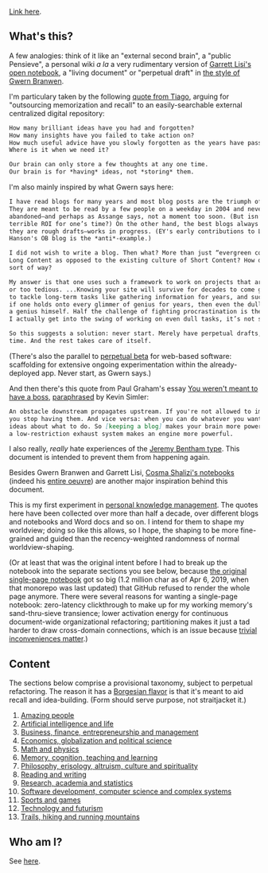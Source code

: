 [Link here](https://monastri.github.io/).

## What's this?

A few analogies: think of it like an "external second brain", a "public Pensieve", a personal wiki *a la* a very rudimentary version of [Garrett Lisi's open notebook](http://deferentialgeometry.org/), a "living document" or "perpetual draft" in [the style of Gwern Branwen](https://www.gwern.net/About#long-content). 

I'm particulary taken by the following [quote from Tiago](https://praxis.fortelabs.co/basboverview/), arguing for "outsourcing memorization and recall" to an easily-searchable external centralized digital repository:

```markdown
How many brilliant ideas have you had and forgotten? 
How many insights have you failed to take action on? 
How much useful advice have you slowly forgotten as the years have passed?
Where is it when we need it? 

Our brain can only store a few thoughts at any one time. 
Our brain is for *having* ideas, not *storing* them.
```

I'm also mainly inspired by what Gwern says here:

```markdown
I have read blogs for many years and most blog posts are the triumph of the hare over the tortoise.
They are meant to be read by a few people on a weekday in 2004 and never again, and are quickly
abandoned—and perhaps as Assange says, not a moment too soon. (But isn’t that sad? Isn’t it a 
terrible ROI for one’s time?) On the other hand, the best blogs always seem to be building something:
they are rough drafts—works in progress. (EY's early contributions to LW is an example; Robin 
Hanson's OB blog is the *anti*-example.) 

I did not wish to write a blog. Then what? More than just “evergreen content”, what would constitute 
Long Content as opposed to the existing culture of Short Content? How does one live in a Long Now 
sort of way?

My answer is that one uses such a framework to work on projects that are too big to work on normally
or too tedious. ...Knowing your site will survive for decades to come gives you the mental wherewithal
to tackle long-term tasks like gathering information for years, and such persistence can be useful --
if one holds onto every glimmer of genius for years, then even the dullest person may look a bit like
a genius himself. Half the challenge of fighting procrastination is the pain of starting—I find when 
I actually get into the swing of working on even dull tasks, it’s not so bad. 

So this suggests a solution: never start. Merely have perpetual drafts, which one tweaks from time to
time. And the rest takes care of itself.
```

(There's also the parallel to [perpetual beta](https://breakingsmart.com/en/season-1/running-code-and-perpetual-beta/) for web-based software: scaffolding for extensive ongoing experimentation within the already-deployed app. Never start, as Gwern says.)

And then there's this quote from Paul Graham's essay [You weren't meant to have a boss](http://www.paulgraham.com/boss.html), [paraphrased](https://meltingasphalt.com/about/) by Kevin Simler:

```markdown
An obstacle downstream propagates upstream. If you're not allowed to implement new ideas, 
you stop having them. And vice versa: when you can do whatever you want, you have more 
ideas about what to do. So [keeping a blog] makes your brain more powerful in the same way
a low-restriction exhaust system makes an engine more powerful.
```

I also really, *really* hate experiences of the [Jeremy Bentham type](https://github.com/monastri/monastri.github.io/blob/master/notes-amazing-people.md#Jeremy-bentham). This document is intended to prevent them from happening again.

Besides Gwern Branwen and Garrett Lisi, [Cosma Shalizi's notebooks](http://bactra.org/notebooks/) (indeed his [entire oeuvre](http://bactra.org/)) are another major inspiration behind this document. 

This is my first experiment in [personal knowledge management](https://github.com/monastri/monastri.github.io/blob/master/notes-memory-cognition-teaching-learning.md#Personal-knowledge-management). The quotes here have been collected over more than half a decade, over different blogs and notebooks and Word docs and so on. I intend for them to shape my worldview; doing so like this allows, so I hope, the shaping to be more fine-grained and guided than the recency-weighted randomness of normal worldview-shaping. 

(Or at least that was the original intent before I had to break up the notebook into the separate sections you see below, because [the original single-page notebook](https://github.com/monastri/monastri.github.io/blob/master/quotes.md) got so big (1.2 million char as of Apr 6, 2019, when that monorepo was last updated) that GitHub refused to render the whole page anymore. There were several reasons for wanting a single-page notebook: zero-latency clickthrough to make up for my working memory's sand-thru-sieve transience; lower activation energy for continuous document-wide organizational refactoring; partitioning makes it just a tad harder to draw cross-domain connections, which is an issue because [trivial inconveniences matter](https://www.lesswrong.com/posts/reitXJgJXFzKpdKyd/beware-trivial-inconveniences).)

## Content

The sections below comprise a provisional taxonomy, subject to perpetual refactoring. The reason it has a [Borgesian flavor](https://github.com/monastri/monastri.github.io/blob/master/poetry.md#the-celestial-emporium-of-benevolent-knowledge) is that it's meant to aid recall and idea-building. (Form should serve purpose, not straitjacket it.) 

1. [Amazing people](https://github.com/monastri/monastri.github.io/edit/master/notes-amazing-people.md)
2. [Artificial intelligence and life](https://github.com/monastri/monastri.github.io/blob/master/notes-artificial-intelligence-life.md)
3. [Business, finance, entrepreneurship and management](https://github.com/monastri/monastri.github.io/blob/master/notes-business-finance-entrepreneurship-management.md)
4. [Economics, globalization and political science](https://github.com/monastri/monastri.github.io/blob/master/notes-economics-political-science-globalization.md)
5. [Math and physics](https://github.com/monastri/monastri.github.io/blob/master/notes-math-physics.md)
6. [Memory, cognition, teaching and learning](https://github.com/monastri/monastri.github.io/blob/master/notes-memory-cognition-teaching-learning.md)
7. [Philosophy, erisology, altruism, culture and spirituality](https://github.com/monastri/monastri.github.io/blob/master/notes-philosophy-erisology-altruism-culture-spirituality.md)
8. [Reading and writing](https://github.com/monastri/monastri.github.io/blob/master/notes-reading-writing.md)
9. [Research, academia and statistics](https://github.com/monastri/monastri.github.io/blob/master/notes-research-academia-statistics.md)
10. [Software development, computer science and complex systems](https://github.com/monastri/monastri.github.io/blob/master/notes-software-development-computer-science-complex-systems.md)
11. [Sports and games](https://github.com/monastri/monastri.github.io/blob/master/notes-sports-games.md)
12. [Technology and futurism](https://github.com/monastri/monastri.github.io/blob/master/notes-technology-futurism.md)
13. [Trails, hiking and running mountains](https://github.com/monastri/monastri.github.io/blob/master/notes-trails-hiking-running-mountains.md)

## Who am I? 

See [here](https://listsofnotes.quora.com/About-me-1).
